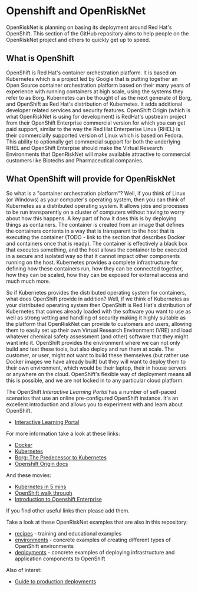 # Openshift and OpenRiskNet

OpenRiskNet is planning on basing its deployment around Red Hat's OpenShift. This section of the GitHub 
repository aims to help people on the OpenRiskNet project and others to quickly get up to speed.


## What is OpenShift

OpenShift is Red Hat's container orchestration platform. It is based on Kubernetes which is a project led by 
Google that is putting together an Open Source container orchestration platform based on their many years of 
experience with running containers at high scale, using the systems they refer to as Borg. Kubernetes can be
thought of as the next generate of Borg, and OpenShift as Red Hat's distribution of Kubernetes. It adds 
additional developer related services and security features. OpenShift Origin (which is what OpenRiskNet is 
using for development) is RedHat's upstream project from their OpenShift Enterprise commercial version for which
you can get paid support, similar to the way the Red Hat Enterperise Linux (RHEL) is their commercially supported
version of Linux which is based on Fedora. This ability to optionally get commercial support for both the
underlying RHEL and OpenShift Enterpise should make the Virtual Research Environments 
that OpenRiskNet will make available attractive to commercial customers like Biotechs and Pharmaceutical
companies.

## What OpenShift will provide for OpenRiskNet

So what is a "container orchestration platform"? Well, if you think of Linux (or Windows) as your computer's 
operating system, then you can think of Kubernetes as a distributed operating system. It allows jobs and processes
to be run transparently on a cluster of computers without having to worry about how this happens. A key part of how 
it does this is by deploying things as containers. 
The container is created from an image that defines the containers contents in a way that is transparent to the host
that is executing the container (TODO - link to the section that describes Docker and containers once that is ready).
The container is effectively a black box that executes something, and the host allows the container to be 
executed in a secure and isolated way so that it cannot impact other components running on the host. Kubernetes
provides a complete infrastructure for defining how these containers run, how they can be connected together, how
they can be scaled, how they can be exposed for external access and much much more.

So if Kubernetes provides the distributed operating system for containers, what does OpenShift provide in addition?
Well, if we think of Kubernetes as your distributed operating system then OpenShift is Red Hat's distribution of 
Kubernetes that comes already loaded with the software you want to use as well as strong vetting and handling of 
security making it highly suitable as the platform that OpenRiskNet can provide to customers and users, allowing
them to easily set up their own Virtual Research Environment (VRE) and load whatever chemical safety assessment 
(and other) software that they might want into it. 
OpenShift provides the environment where we can not only build and test these tools, but
also deploy and run them at scale. The customer, or user, might not want to build these themselves (but rather use
Docker images we have already built) but they will want to deploy them to their own environment, which would be their
laptop, their in house servers or anywhere on the cloud. OpenShift's flexible way of deployment means all this is 
possible, and we are not locked in to any particular cloud platform.

The OpenShift _Interactive Learning Portal_ has a number of self-paced scenarios
that use an online pre-configured OpenShift instance. It's an excellent
introduction and allows you to experiment with and learn about OpenShift.

* [Interactive Learning Portal](https://openshift.katacoda.com)

For more information take a look at these links:

* [Docker](http://www.docker.com)
* [Kubernetes](https://kubernetes.io/)
* [Borg: The Predecessor to Kubernetes](http://blog.kubernetes.io/2015/04/borg-predecessor-to-kubernetes.html)
* [Openshift Origin docs](https://docs.openshift.org/latest/welcome/index.html)

And these movies:

* [Kubernetes in 5 mins](https://www.youtube.com/watch?v=PH-2FfFD2PU)
* [OpenShift walk through](https://www.youtube.com/watch?v=yFPYGeKwmpk)
* [Introduction to Openshift Enterprise](https://www.youtube.com/watch?v=W3kTrGgA8YA)

If you find other useful links then please add them.

Take a look at these OpenRiskNet examples that are also in this repository:

* [recipes](recipes/) - training and educational examples
* [environments](environments/) - concrete examples of creating different types of OpenShift environments
* [deployments](deployments/) - concrete examples of deploying infrastructure and application components to OpenShift

Also of interst:

* [Guide to production deployments](deployments/ProductionDeploymentGuide.md)
